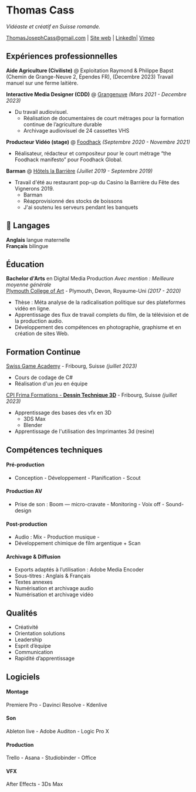 # Thomas Cass
_Vidéaste et créatif en Suisse romande._

<div id="webaddress">
<a href="mailto:ThomasJosephCass@gmail.com">ThomasJosephCass@gmail.com</a>
| <a href="https://thomasjosephcass.wixsite.com/film">Site web</a>
| <a href="https://www.linkedin.com/in/thomas-cass/">LinkedIn</a>|
<a href="https://vimeo.com/thomascass/">Vimeo</a>
</div>

## Expériences professionnelles

**Aide Agriculture (Civiliste)** @ Exploitation Raymond & Philippe Bapst (Chemin de Grange-Neuve 2, Épendes FR), (Decembre 2023)
Travail manuel sur une ferme laitière.

**Interactive Media Designer (CDD)** @ [Grangenuve](https://www.fr.ch/grangeneuve/) _(Mars 2021 - Decembre 2023)_ <br>
  * Du travail audiovisuel.
    * Réalisation de documentaires de court métrages pour la formation continue de l’agriculture durable
    * Archivage audiovisuel de 24 cassettes VHS

    
**Producteur Vidéo (stage)** @ [Foodhack](https://www.foodhack.global/) _(Septembre 2020 - Novembre 2021)_ <br>
  * Réalisateur, rédacteur et compositeur pour le court métrage “the Foodhack manifesto” pour Foodhack Global.


**Barman** @ [Hôtels la Barrière](https://www.hotelsbarriere.com/fr.html) _(Juillet 2019 - Septembre 2019)_ 
  * Travail d'été au restaurant pop-up du Casino la Barrière du Fête des Vignerons 2019. <br>
    * Barman <br>
    * Réapprovisionné des stocks de boissons
    * J'ai soutenu les serveurs pendant les banquets <br>


## 💬 Langages

**Anglais** langue maternelle <br>
**Français** bilingue


##  Éducation

**Bachelor d'Arts** en Digital Media Production *Avec mention : Meilleure moyenne générale*
<br> [Plymouth College of Art](https://www.plymouthart.ac.uk/) - Plymouth, Devon, Royaume-Uni _(2017 - 2020)_ <br>
  * Thèse : Méta analyse de la radicalisation politique sur des plateformes
vidéo en ligne. <br>
  * Apprentissage des flux de travail complets du film, de la télévision et
de la production audio. <br>
  * Développement des compétences en photographie, graphisme et en
création de sites Web. <br>

 
##  Formation Continue

[Swiss Game Academy](https://gameacademy.ch/SGA/) - Fribourg, Suisse _(juillet 2023)_ <br>
  * Cours de codage de C#  <br>
  * Réalisation d'un jeu en équipe

[CPI Frima Formations - **Dessin Technique 3D**](https://frima-formations.ch/) - Fribourg, Suisse _(juillet 2023)_ <br>
  * Apprentissage des bases des vfx en 3D <br> 
    * 3DS Max <br>
    * Blender <br>
  * Apprentissage de l'utilisation des Imprimantes 3d (resine)
    

  
## Compétences techniques

#### Pré-production
- Conception - Développement - Planification - Scout
#### Production AV
- Prise de son : Boom — micro-cravate - Monitoring - Voix off - Sound-design
#### Post-production
- Audio : Mix -  Production musique -
- Développement chimique de film argentique + Scan
#### Archivage & Diffusion
- Exports adaptés à l’utilisation : Adobe Media Encoder
- Sous-titres : Anglais & Français
- Textes annexes
- Numérisation et archivage audio
- Numérisation et archivage vidéo

## Qualités 
  * Créativité
  * Orientation solutions
  * Leadership
  * Esprit d’équipe
  * Communication
  * Rapidité d’apprentissage

## Logiciels
#### Montage
Premiere Pro - Davinci Resolve - Kdenlive
#### Son
Ableton live - Adobe Auditon - Logic Pro X
#### Production
Trello - Asana - Studiobinder - Office
#### VFX
After Effects - 3Ds Max
